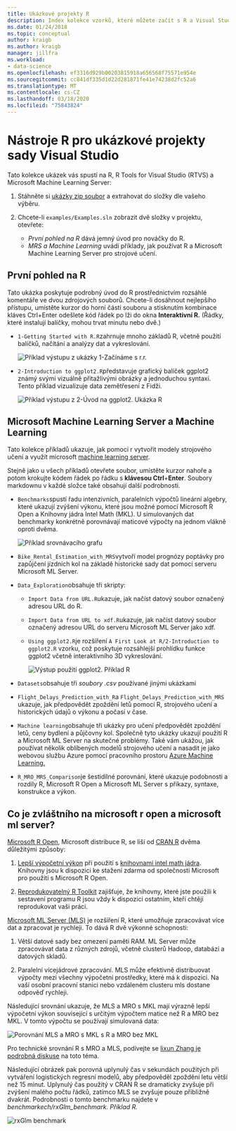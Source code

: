 ```yaml
---
title: Ukázkové projekty R
description: Index kolekce vzorků, které můžete začít s R a Visual Studio.
ms.date: 01/24/2018
ms.topic: conceptual
author: kraigb
ms.author: kraigb
manager: jillfra
ms.workload:
- data-science
ms.openlocfilehash: ef3316d929b00203815918a656568f75571e954e
ms.sourcegitcommit: cc841df335d1d22d281871fe41e74238d2fc52a6
ms.translationtype: MT
ms.contentlocale: cs-CZ
ms.lasthandoff: 03/18/2020
ms.locfileid: "75843824"
---
```

# <a name="r-tools-for-visual-studio-sample-projects"></a>Nástroje R pro ukázkové projekty sady Visual Studio

Tato kolekce ukázek vás spustí na R, R Tools for Visual Studio (RTVS) a Microsoft Machine Learning Server:

1. Stáhněte si [ukázky zip soubor](https://github.com/Microsoft/RTVS-docs/archive/master.zip) a extrahovat do složky dle vašeho výběru.
1. Chcete-li `examples/Examples.sln` zobrazit dvě složky v projektu, otevřete:

    - *První pohled na R* dává jemný úvod pro nováčky do R.
    - *MRS a Machine Learning* uvádí příklady, jak používat R a Microsoft Machine Learning Server pro strojové učení.

## <a name="a-first-look-at-r"></a>První pohled na R

Tato ukázka poskytuje podrobný úvod do R prostřednictvím rozsáhlé komentáře ve dvou zdrojových souborů. Chcete-li dosáhnout nejlepšího přístupu, umístěte kurzor do horní části souboru a stisknutím kombinace kláves Ctrl+Enter odešlete kód řádek po lži do okna **Interaktivní R.** (Řádky, které instalují balíčky, mohou trvat minutu nebo dvě.)

- `1-Getting Started with R.R`zahrnuje mnoho základů R, včetně použití balíčků, načítání a analýzy dat a vykreslování.

    ![Příklad výstupu z ukázky 1-Začínáme s r.r.](media/samples-getting-started-output.png)

- `2-Introduction to ggplot2.R`představuje grafický balíček ggplot2 známý svými vizuálně přitažlivými obrázky a jednoduchou syntaxí. Tento příklad vizualizuje data zemětřesení z Fidži.

    ![Příklad výstupu z 2-Úvod na ggplot2. Ukázka R](media/samples-ggplot-output.png)

## <a name="microsoft-machine-learning-server-and-machine-learning"></a>Microsoft Machine Learning Server a Machine Learning

Tato kolekce příkladů ukazuje, jak pomocí r vytvořit modely strojového učení a využít microsoft [machine learning server](/machine-learning-server/what-is-machine-learning-server).

Stejně jako u všech příkladů otevřete soubor, umístěte kurzor nahoře a potom krokujte kódem řádek po řádku s **klávesou Ctrl**+**Enter**. Soubory markdownu v každé složce také obsahují další podrobnosti.

- `Benchmarks`spustí řadu intenzivních, paralelních výpočtů lineární algebry, které ukazují zvýšení výkonu, které jsou možné pomocí Microsoft R Open a Knihovny jádra Intel Math (MKL). U simulovaných dat benchmarky konkrétně porovnávají maticové výpočty na jednom vlákně oproti dvěma.

    ![Příklad srovnávacího grafu](media/samples-mro-benchmark-plot.png)

- `Bike_Rental_Estimation_with_MRS`vytvoří model prognózy poptávky pro zapůjčení jízdních kol na základě historické sady dat pomocí serveru Microsoft ML Server.

- `Data_Exploration`obsahuje tři skripty:

  - `Import Data from URL.R`ukazuje, jak načíst datový soubor označený adresou URL do R.
  - `Import Data from URL to xdf.R`ukazuje, jak načíst datový soubor označený adresou URL do serveru Microsoft ML Server jako xdf.
  - `Using ggplot2.R`je rozšíření `A First Look at R/2-Introduction to ggplot2.R` vzorku, což poskytuje rozsáhlejší prohlídku funkce ggplot2 včetně interaktivního 3D vykreslování.

      ![Výstup použití ggplot2. Příklad R](media/samples-3d-interactive.png)

- `Datasets`obsahuje tři *soubory .csv* používané jinými ukázkami
- `Flight_Delays_Prediction_with_R`a `Flight_Delays_Prediction_with_MRS` ukazuje, jak předpovědět zpoždění letů pomocí R, strojového učení a historických údajů o výkonu a počasí v čase.
- `Machine learning`obsahuje tři ukázky pro učení předpovědět zpoždění letů, ceny bydlení a půjčovny kol. Společně tyto ukázky ukazují použití R a Microsoft ML Server na skutečné problémy. Také vám ukážou, jak používat několik oblíbených modelů strojového učení a nasadit je jako webovou službu Azure pomocí pracovního prostoru [Azure Machine Learning.](https://azure.microsoft.com/services/machine-learning/)

- `R_MRO_MRS_Comparison`je šestidílné porovnání, které ukazuje podobnosti a rozdíly R, Microsoft R Open a Microsoft ML Server s příkazy, syntaxe, konstrukce a výkon.

## <a name="whats-special-about-microsoft-r-open-and-microsoft-ml-server"></a>Co je zvláštního na microsoft r open a microsoft ml server?

[Microsoft R Open](https://mran.revolutionanalytics.com/download/), Microsoft distribuce R, se liší od [CRAN R](https://cran.r-project.org/) dvěma důležitými způsoby:

1. [Lepší výpočetní výkon](https://mran.revolutionanalytics.com/rro/#intelmkl1) při použití s [knihovnami intel math jádra](https://software.intel.com/intel-mkl). Knihovny jsou k dispozici ke stažení zdarma od společnosti Microsoft pro použití s Microsoft R Open.

1. [Reprodukovatelný R Toolkit](https://mran.revolutionanalytics.com/rro/#reproducibility) zajišťuje, že knihovny, které jste použili k sestavení programu R jsou vždy k dispozici ostatním, kteří chtějí reprodukovat vaši práci.

[Microsoft ML Server (MLS)](/machine-learning-server/what-is-machine-learning-server) je rozšíření R, které umožňuje zpracovávat více dat a zpracovat je rychleji. To dává R dvě výkonné schopnosti:

1. Větší datové sady bez omezení paměti RAM. ML Server může zpracovávat data z různých zdrojů, včetně clusterů Hadoop, databází a datových skladů.

1. Paralelní vícejádrové zpracování. MLS může efektivně distribuovat výpočty mezi všechny výpočetní prostředky, které má k dispozici. Na vaší osobní pracovní stanici nebo vzdáleném clusteru mls dostane odpověď rychleji.

Následující srovnání ukazuje, že MLS a MRO s MKL mají výrazně lepší výpočetní výkon související s určitým výpočtem matice než R a MRO bez MKL. V tomto výpočtu se používají simulovaná data:

![Porovnání MLS a MRO s MKL s R a MRO bez MKL](media/samples-speed-comparison.png)

Pro technické srovnání R s MRO a MLS, podívejte se [lixun Zhang je podrobná diskuse](http://htmlpreview.github.io/?https://github.com/lixzhang/R-MRO-MRS/blob/master/Introduction_to_MRO_and_MRS.html) na toto téma.

Následující obrázek pak porovná uplynulý čas v sekundách použitých při vytváření logistických regresní modelů, aby předpověděl zpoždění letu větší než 15 minut.  Uplynulý čas použitý v CRAN R se dramaticky zvyšuje při zvýšení malého počtu řádků, zatímco MLS se zvyšuje pouze přibližně dvakrát. Podrobnosti o tomto benchmarku najdete v *benchmarkech/rxGlm_benchmark. Příklad R.*

![rxGlm benchmark](media/samples-rxGLM-benchmark.png)
